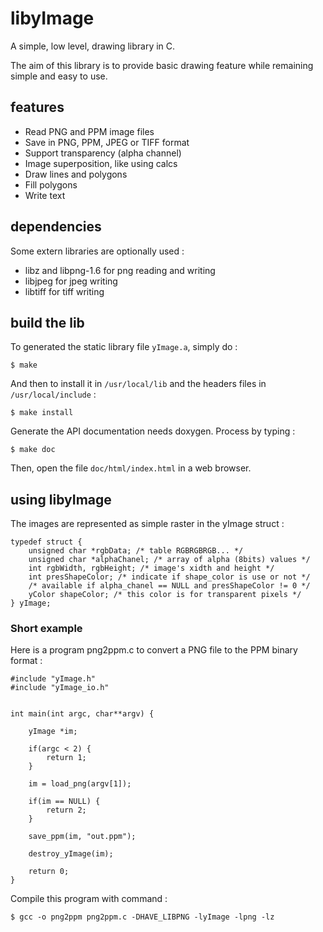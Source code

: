 # libyImage

A simple, low level, drawing library in C.

The aim of this library is to provide basic drawing feature while remaining simple and easy to use.

## features

 *  Read PNG and PPM image files
 *  Save in PNG, PPM, JPEG or TIFF format
 *  Support transparency (alpha channel)
 *  Image superposition, like using calcs
 *  Draw lines and polygons
 *  Fill polygons
 *  Write text

## dependencies

Some extern libraries are optionally used :

 * libz and libpng-1.6 for png reading and writing
 * libjpeg for jpeg writing
 * libtiff for tiff writing

## build the lib

To generated the static library file `yImage.a`, simply do :

    $ make

And then to install it in `/usr/local/lib` and the headers files in `/usr/local/include` :

    $ make install

Generate the API documentation needs doxygen. Process by typing :

    $ make doc

Then, open the file `doc/html/index.html` in a web browser.


## using libyImage

The images are represented as simple raster in the yImage struct :

    typedef struct {
        unsigned char *rgbData; /* table RGBRGBRGB... */
        unsigned char *alphaChanel; /* array of alpha (8bits) values */
        int rgbWidth, rgbHeight; /* image's xidth and height */
        int presShapeColor; /* indicate if shape_color is use or not */
        /* available if alpha_chanel == NULL and presShapeColor != 0 */
        yColor shapeColor; /* this color is for transparent pixels */
    } yImage;

### Short example

Here is a program png2ppm.c to convert a PNG file to the PPM binary format :

    #include "yImage.h"
    #include "yImage_io.h"


    int main(int argc, char**argv) {

        yImage *im;

        if(argc < 2) {
            return 1;
        }

        im = load_png(argv[1]);

        if(im == NULL) {
            return 2;
        }

        save_ppm(im, "out.ppm");

        destroy_yImage(im);

        return 0;
    }

Compile this program with command :

    $ gcc -o png2ppm png2ppm.c -DHAVE_LIBPNG -lyImage -lpng -lz
